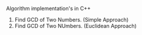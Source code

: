 Algorithm implementation's in C++

1. Find GCD of Two Numbers. (Simple Approach)
2. Find GCD of Two NUmbers. (Euclidean Approach)
